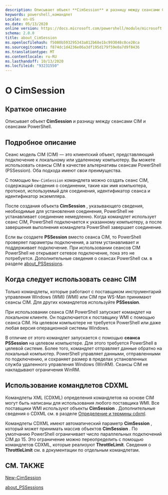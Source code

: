 ```yaml
---
description: Описывает объект **CimSession** и разницу между сеансами CIM и сеансами PowerShell.
keywords: powershell,командлет
Locale: en-US
ms.date: 05/13/2020
online version: https://docs.microsoft.com/powershell/module/microsoft.powershell.core/about/about_cimsession?view=powershell-6&WT.mc_id=ps-gethelp
schema: 2.0.0
title: about_CimSession
ms.openlocfilehash: f5080b593295343a812b68e1bc993048c0ce28ca
ms.sourcegitcommit: f874dc1d4236e06a3df195d179f59e0a7d9f8436
ms.translationtype: MT
ms.contentlocale: ru-RU
ms.lasthandoff: 10/13/2020
ms.locfileid: "93231550"
---
```

# <a name="about-cimsession"></a>О CimSession

## <a name="short-description"></a>Краткое описание
Описывает объект **CimSession** и разницу между сеансами CIM и сеансами PowerShell.

## <a name="long-description"></a>Подробное описание

Сеанс модель CIM (CIM) — это клиентский объект, представляющий подключение к локальному или удаленному компьютеру. Вы можете использовать сеансы CIM в качестве альтернативы сеансам PowerShell (PSSession). Оба подхода имеют свои преимущества.

С помощью `New-CimSession` командлета можно создать сеанс CIM, содержащий сведения о соединении, такие как имя компьютера, протокол, используемый для соединения, идентификатор сеанса и идентификатор экземпляра.

После создания объекта **CimSession** , указывающего сведения, необходимые для установления соединения, PowerShell не устанавливает соединение немедленно. Когда командлет использует сеанс CIM, PowerShell подключается к указанному компьютеру, а после завершения выполнения командлета PowerShell завершает соединение.

Если вы создаете **PSSession** вместо сеанса CIM, то PowerShell проверяет параметры подключения, а затем устанавливает и поддерживает подключение. При использовании сеансов CIM PowerShell не открывает сетевое подключение, пока это не потребуется. Дополнительные сведения о сеансах PowerShell см. в разделе [about_PSSessions](about_PSSessions.md).

## <a name="when-to-use-a-cim-session"></a>Когда следует использовать сеанс CIM

Только командлеты, которые работают с поставщиком инструментарий управления Windows (WMI) (WMI) или CIM при WS-Man принимают сеансы CIM. Для других командлетов используйте **PSSession**.

При использовании сеанса CIM PowerShell запускает командлет на локальном клиенте. Он подключается к поставщику WMI с помощью сеанса CIM. На целевом компьютере не требуется PowerShell или даже любая версия операционной системы Windows.

В отличие от этого командлет запускается с помощью **сеанса PSSession** на целевом компьютере.
Для этого требуется PowerShell в целевой системе. Более того, командлет отправляет данные обратно на локальный компьютер. PowerShell управляет данными, отправленными по подключению, и сохраняет размер в пределах установленных служба удаленного управления Windows (WinRM). Сеансы CIM не накладывают ограничения WinRM.

## <a name="using-cdxml-cmdlets"></a>Использование командлетов CDXML

Командлеты XML (CDXML) определения командлетов на основе CIM могут быть написаны для использования любого поставщика WMI. Все поставщики WMI используют объекты **CimSession** . Дополнительные сведения о CDXML см. в разделе [Определение и термины cdxml](/previous-versions/windows/desktop/wmi_v2/cdxml-overview).

Командлеты CDXML имеют автоматический параметр **CimSession** , который может принимать массив объектов **CimSession** . По умолчанию PowerShell ограничивает число параллельных подключений CIM до 15. Это ограничение можно переопределить с помощью командлетов CDXML, которые реализуют **ThrottleLimit**. Сведения о **ThrottleLimit** см. в документации по отдельным командлетам.

## <a name="see-also"></a>СМ. ТАКЖЕ

[New-CimSession](xref:CimCmdlets.New-CimSession)

[about_PSSessions](about_PSSessions.md)

